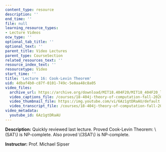 ```yaml
---
content_type: resource
description: ''
end_time: ''
file: null
learning_resource_types:
- Lecture Videos
ocw_type: ''
optional_tab_title: ''
optional_text: ''
parent_title: Video Lectures
parent_type: CourseSection
related_resources_text: ''
resource_index_text: ''
resourcetype: Video
start_time: ''
title: 'Lecture 16: Cook-Levin Theorem'
uid: 4dbaf4b0-c87f-0101-749c-5e0aa48c8a05
video_files:
  archive_url: https://archive.org/download/MIT18.404F20/MIT18_404F20_lec16_300k.mp4
  video_captions_file: /courses/18-404j-theory-of-computation-fall-2020/f3a77eca24c656f0b8ae701758dc3de5_6Az1gtDRaAU.vtt
  video_thumbnail_file: https://img.youtube.com/vi/6Az1gtDRaAU/default.jpg
  video_transcript_file: /courses/18-404j-theory-of-computation-fall-2020/3a8e803c31ff396ad5338677489dc7ea_6Az1gtDRaAU.pdf
video_metadata:
  youtube_id: 6Az1gtDRaAU
---
```


**Description:** Quickly reviewed last lecture. Proved Cook-Levin Theorem: \\(SAT\\) is NP-complete. Also proved \\(3SAT\\) is NP-complete.

**Instructor:** Prof. Michael Sipser




